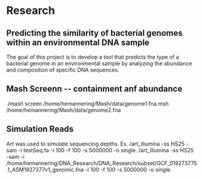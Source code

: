 # Research
##  Predicting the similarity of bacterial genomes within an environmental DNA sample

The goal of this project is to develop a tool that predicts the type of a bacterial genome in an environmental sample by analyzing the abundance and composition of specific DNA sequences. 

## Mash Screenn -- containment anf abundance
./mash screen /home/hemannering/Mash/data/genome1.fna.msh /home/hemannering/Mash/data/genome2.fna

## Simulation Reads
Art was used to simulate sequencing depths. 
Ex. /art_illumina -ss HS25 -sam -i testSeq.fa -l 100 -f 100  -s 5000000 -o single
./art_illumina -ss HS25 -sam -i /home/hemannering/DNA_Research/DNA_Research/subset/GCF_019273775.1_ASM1927377v1_genomic.fna -l 100 -f 100  -s 5000000 -o single
